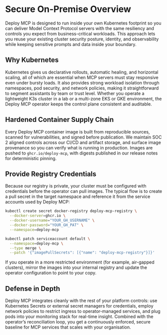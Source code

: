 # Secure On-Premise Overview

Deploy MCP is designed to run inside your own Kubernetes footprint so you can deliver Model Context Protocol servers with the same resiliency and controls you expect from business-critical workloads. This approach lets you reuse your existing cluster security posture, identity, and observability while keeping sensitive prompts and data inside your boundary.

## Why Kubernetes

Kubernetes gives us declarative rollouts, automatic healing, and horizontal scaling, all of which are essential when MCP servers must stay responsive even under bursty loads. It also provides strong workload isolation through namespaces, pod security, and network policies, making it straightforward to segment assistants by team or trust level. Whether you operate a lightweight K3s cluster in a lab or a multi-zone EKS or GKE environment, the Deploy MCP operator keeps the control plane consistent and auditable.

## Hardened Container Supply Chain

Every Deploy MCP container image is built from reproducible sources, scanned for vulnerabilities, and signed before publication. We maintain SOC 2 aligned controls across our CI/CD and artifact storage, and surface image provenance so you can verify what is running in production. Images are pushed to `ghcr.io/deploy-mcp`, with digests published in our release notes for deterministic pinning.

## Provide Registry Credentials

Because our registry is private, your cluster must be configured with credentials before the operator can pull images. The typical flow is to create a pull secret in the target namespace and reference it from the service accounts used by Deploy MCP:

```bash
kubectl create secret docker-registry deploy-mcp-registry \
  --docker-server=ghcr.io \
  --docker-username="YOUR_GH_USERNAME" \
  --docker-password="YOUR_GH_PAT" \
  --namespace=deploy-mcp

kubectl patch serviceaccount default \
  --namespace=deploy-mcp \
  --type merge \
  --patch '{"imagePullSecrets": [{"name": "deploy-mcp-registry"}]}'
```

If you operate in a more restricted environment (for example, air-gapped clusters), mirror the images into your internal registry and update the operator configuration to point to your copy.

## Defense in Depth

Deploy MCP integrates cleanly with the rest of your platform controls: use Kubernetes Secrets or external secret managers for credentials, employ network policies to restrict ingress to operator-managed services, and plug pods into your monitoring stack for real-time insight. Combined with the operator’s reconciliation loop, you get a continuously enforced, secure baseline for MCP services that scales with your organisation.
